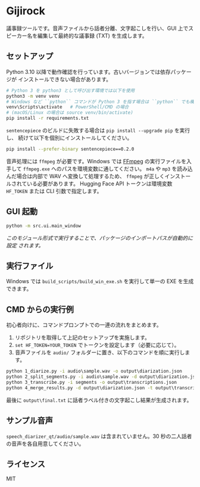 # Gijirock

議事録ツールです。音声ファイルから話者分離、文字起こしを行い、GUI 上でスピーカー名を編集して最終的な議事録 (TXT) を生成します。

## セットアップ

Python 3.10 以降で動作確認を行っています。古いバージョンでは依存パッケージが
インストールできない場合があります。

```bash
# Python 3 を python3 として呼び出す環境では以下を使用
python3 -m venv venv
# Windows など ``python`` コマンドが Python 3 を指す場合は ``python`` でも構いません
venv\Scripts\activate   # PowerShell/CMD の場合
# (macOS/Linux の場合は source venv/bin/activate)
pip install -r requirements.txt
```

`sentencepiece` のビルドに失敗する場合は `pip install --upgrade pip` を実行し、
続けて以下を個別にインストールしてください。

```bash
pip install --prefer-binary sentencepiece==0.2.0
```

音声処理には `ffmpeg` が必要です。Windows では
[FFmpeg](https://ffmpeg.org/download.html) の実行ファイルを入手して
`ffmpeg.exe` へのパスを環境変数に通してください。
`m4a` や `mp3` を読み込んだ場合は内部で WAV へ変換して処理するため、
`ffmpeg` が正しくインストールされている必要があります。
Hugging Face API トークンは環境変数 `HF_TOKEN` または CLI 引数で指定します。

## GUI 起動

```bash
python -m src.ui.main_window
```
*このモジュール形式で実行することで、パッケージのインポートパスが自動的に設定
されます。*

## 実行ファイル

Windows では `build_scripts/build_win_exe.sh` を実行して単一の EXE を生成できます。

## CMD からの実行例

初心者向けに、コマンドプロンプトでの一連の流れをまとめます。

1. リポジトリを取得して上記のセットアップを実施します。
2. `set HF_TOKEN=YOUR_TOKEN` でトークンを設定します（必要に応じて）。
3. 音声ファイルを `audio/` フォルダーに置き、以下のコマンドを順に実行します。

```cmd
python 1_diarize.py -i audio\sample.wav -o output\diarization.json
python 2_split_segments.py -i audio\sample.wav -d output\diarization.json -o segments
python 3_transcribe.py -i segments -o output\transcriptions.json
python 4_merge_results.py -d output\diarization.json -t output\transcriptions.json -o output\final.txt
```

最後に `output\final.txt` に話者ラベル付きの文字起こし結果が生成されます。

## サンプル音声

`speech_diarizer_qt/audio/sample.wav` は含まれていません。30 秒の二人話者の音声を各自用意してください。

## ライセンス

MIT
